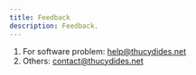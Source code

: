 ```yaml
---
title: Feedback
description: Feedback.
---
```


1. For software problem: help@thucydides.net
2. Others: contact@thucydides.net